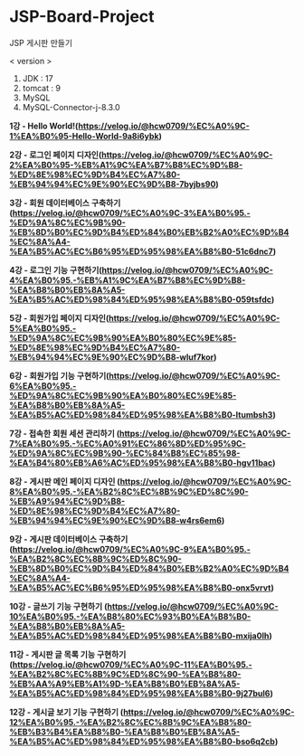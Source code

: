 # JSP-Board-Project
JSP 게시판 만들기

< version >
1. JDK : 17
2. tomcat : 9
3. MySQL
4. MySQL-Connector-j-8.3.0

**1강 - Hello World!(https://velog.io/@hcw0709/%EC%A0%9C-1%EA%B0%95-Hello-World-9a8i6ybk)**

**2강 - 로그인 페이지 디자인(https://velog.io/@hcw0709/%EC%A0%9C-2%EA%B0%95-%EB%A1%9C%EA%B7%B8%EC%9D%B8-%ED%8E%98%EC%9D%B4%EC%A7%80-%EB%94%94%EC%9E%90%EC%9D%B8-7byjbs90)**

**3강 - 회원 데이터베이스 구축하기(https://velog.io/@hcw0709/%EC%A0%9C-3%EA%B0%95.-%ED%9A%8C%EC%9B%90-%EB%8D%B0%EC%9D%B4%ED%84%B0%EB%B2%A0%EC%9D%B4%EC%8A%A4-%EA%B5%AC%EC%B6%95%ED%95%98%EA%B8%B0-51c6dnc7)**

**4강 - 로그인 기능 구현하기(https://velog.io/@hcw0709/%EC%A0%9C-4%EA%B0%95.-%EB%A1%9C%EA%B7%B8%EC%9D%B8-%EA%B8%B0%EB%8A%A5-%EA%B5%AC%ED%98%84%ED%95%98%EA%B8%B0-059tsfdc)**

**5강 - 회원가입 페이지 디자인(https://velog.io/@hcw0709/%EC%A0%9C-5%EA%B0%95.-%ED%9A%8C%EC%9B%90%EA%B0%80%EC%9E%85-%ED%8E%98%EC%9D%B4%EC%A7%80-%EB%94%94%EC%9E%90%EC%9D%B8-wluf7kor)**

**6강 - 회원가입 기능 구현하기(https://velog.io/@hcw0709/%EC%A0%9C-6%EA%B0%95.-%ED%9A%8C%EC%9B%90%EA%B0%80%EC%9E%85-%EA%B8%B0%EB%8A%A5-%EA%B5%AC%ED%98%84%ED%95%98%EA%B8%B0-ltumbsh3)**

**7강 - 접속한 회원 세션 관리하기 (https://velog.io/@hcw0709/%EC%A0%9C-7%EA%B0%95.-%EC%A0%91%EC%86%8D%ED%95%9C-%ED%9A%8C%EC%9B%90-%EC%84%B8%EC%85%98-%EA%B4%80%EB%A6%AC%ED%95%98%EA%B8%B0-hgv11bac)**

**8강 - 게시판 메인 페이지 디자인 (https://velog.io/@hcw0709/%EC%A0%9C-8%EA%B0%95.-%EA%B2%8C%EC%8B%9C%ED%8C%90-%EB%A9%94%EC%9D%B8-%ED%8E%98%EC%9D%B4%EC%A7%80-%EB%94%94%EC%9E%90%EC%9D%B8-w4rs6em6)**

**9강 - 게시판 데이터베이스 구축하기 (https://velog.io/@hcw0709/%EC%A0%9C-9%EA%B0%95.-%EA%B2%8C%EC%8B%9C%ED%8C%90-%EB%8D%B0%EC%9D%B4%ED%84%B0%EB%B2%A0%EC%9D%B4%EC%8A%A4-%EA%B5%AC%EC%B6%95%ED%95%98%EA%B8%B0-onx5vrvt)**

**10강 - 글쓰기 기능 구현하기 (https://velog.io/@hcw0709/%EC%A0%9C-10%EA%B0%95.-%EA%B8%80%EC%93%B0%EA%B8%B0-%EA%B8%B0%EB%8A%A5-%EA%B5%AC%ED%98%84%ED%95%98%EA%B8%B0-mxija0lh)**

**11강 - 게시판 글 목록 기능 구현하기 (https://velog.io/@hcw0709/%EC%A0%9C-11%EA%B0%95.-%EA%B2%8C%EC%8B%9C%ED%8C%90-%EA%B8%80-%EB%AA%A9%EB%A1%9D-%EA%B8%B0%EB%8A%A5-%EA%B5%AC%ED%98%84%ED%95%98%EA%B8%B0-9j27bul6)**

**12강 - 게시글 보기 기능 구현하기 (https://velog.io/@hcw0709/%EC%A0%9C-12%EA%B0%95.-%EA%B2%8C%EC%8B%9C%EA%B8%80-%EB%B3%B4%EA%B8%B0-%EA%B8%B0%EB%8A%A5-%EA%B5%AC%ED%98%84%ED%95%98%EA%B8%B0-bso6q2cb)**

